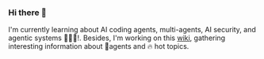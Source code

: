 ### Hi there 👋
I'm currently learning about AI coding agents, multi-agents, AI security, and agentic systems 🤖🤖🤖!. 
Besides, I'm working on this [wiki](https://github.com/pilarcode/pilarcode/wiki), gathering interesting information about 🧠agents and 🔥 hot topics.

 
<!--
- 🚀[AI Protocols](https://github.com/pilarcode/pilarcode/blob/main/docs/ai_protocols.md)
  -  🔸 [Mcp Servers, Mcp Inspector, Mcp Marketplaces, etc](https://github.com/pilarcode/pilarcode/blob/main/docs/mcp_servers.md)
- 🧠[Agents frameworks](https://github.com/pilarcode/pilarcode/blob/main/docs/agent_frameworks.md)
- 🔥 [Computer User Agents & Web Browser Agents](https://github.com/pilarcode/pilarcode/blob/main/docs/ai_ui.md)
- 🤖 Agents Platforms
    - 🔸 [AgentSpace powered by Google](https://github.com/pilarcode/pilarcode/blob/main/docs/agentspace.md)
- 🧪[Observability and Evals](https://github.com/pilarcode/pilarcode/blob/main/docs/observability.md)
- 👨🏻‍💻[Vibe Coding](https://github.com/pilarcode/pilarcode/blob/main/docs/ai_coding.md)
- ✨[Terminal user interfaces (TUI)](https://github.com/pilarcode/pilarcode/blob/main/docs/tui_frameworks.md)
  

📢|[Entity Name Recognition in Receipts](https://github.com/pilarcode/receipt-ocr/blob/main/Presentacion.pdf)|
|[Reconociendo la actividad humana en videos](https://github.com/pilarcode/action-recognition-in-videos/blob/master/docs/Presentacion_TFM_Unir_PilarMadariaga.pdf)|
|[Women'sDay](https://github.com/pilarcode/pilarcode/blob/9325c40cbea09122944d46f09fba16216571e6ae/presentaciones/WomensDay_2022_Alicante.pdf)|

https://github.com/pilarcode/genai_code
| 🧪 WIP Projects | 
| ------------- |
|[Chatbot - FiFa](https://github.com/pilarcode/Fifa) |

|📢 Talks      |
| -------------|




<h2> 💻 I'm working as Data Engineer but I do some other stuff too!</h2>
<p align="center">
  <img src="https://github.com/pilarcode/pilarcode/blob/main/images/tools.png">
</p>

![remote-office-3d-rendering-concept-illustration (1)](https://github.com/user-attachments/assets/e492c2bd-1162-45b5-8561-4317a242969c)
-->
